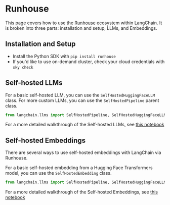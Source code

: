# Runhouse

This page covers how to use the [Runhouse](https://github.com/run-house/runhouse) ecosystem within LangChain.
It is broken into three parts: installation and setup, LLMs, and Embeddings.

## Installation and Setup
- Install the Python SDK with `pip install runhouse`
- If you'd like to use on-demand cluster, check your cloud credentials with `sky check`

## Self-hosted LLMs
For a basic self-hosted LLM, you can use the `SelfHostedHuggingFaceLLM` class. For more
custom LLMs, you can use the `SelfHostedPipeline` parent class.

```python
from langchain.llms import SelfHostedPipeline, SelfHostedHuggingFaceLLM
```

For a more detailed walkthrough of the Self-hosted LLMs, see [this notebook](../modules/models/llms/integrations/runhouse.ipynb)

## Self-hosted Embeddings
There are several ways to use self-hosted embeddings with LangChain via Runhouse.

For a basic self-hosted embedding from a Hugging Face Transformers model, you can use 
the `SelfHostedEmbedding` class.
```python
from langchain.llms import SelfHostedPipeline, SelfHostedHuggingFaceLLM
```

For a more detailed walkthrough of the Self-hosted Embeddings, see [this notebook](../modules/models/text_embedding/examples/self-hosted.ipynb)
